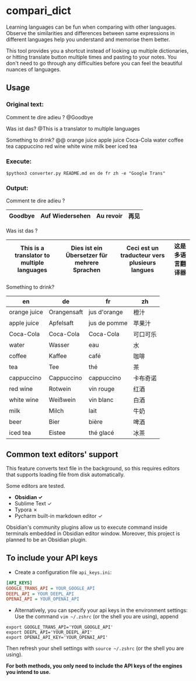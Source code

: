 # compari_dict

Learning languages can be fun when comparing with other languages. Observe the similarities and differences between same expressions in different languages help you understand and memorise them better.

This tool provides you a shortcut instead of looking up multiple dictionaries, or hitting translate button multiple times and pasting to your notes. You don't need to go through any difficulties before you can feel the beautiful nuances of languages. 


## Usage
### Original text:
Comment te dire adieu ?
@Goodbye

Was ist das?
@This is a translator to multiple languages

Something to drink?
@@
orange juice
apple juice
Coca-Cola
water
coffee
tea
cappuccino
red wine
white wine
milk
beer
iced tea


### Execute:
`$python3 converter.py README.md en de fr zh -e "Google Trans"`

### Output:
Comment te dire adieu ?

|Goodbye|Auf Wiedersehen|Au revoir|再见|
|-|-|-|-|

Was ist das ?

|This is a translator to multiple languages|Dies ist ein Übersetzer für mehrere Sprachen|Ceci est un traducteur vers plusieurs langues|这是多语言翻译器|
|-|-|-|-|

Something to drink?

|en|de|fr|zh|
|-|-|-|-|
|orange juice|Orangensaft|jus d&#39;orange|橙汁|
|apple juice|Apfelsaft|jus de pomme|苹果汁|
|Coca-Cola|Coca-Cola|Coca-Cola|可口可乐|
|water|Wasser|eau|水|
|coffee|Kaffee|café|咖啡|
|tea|Tee|thé|茶|
|cappuccino|Cappuccino|cappuccino|卡布奇诺|
|red wine|Rotwein|vin rouge|红酒|
|white wine|Weißwein|vin blanc|白酒|
|milk|Milch|lait|牛奶|
|beer|Bier|bière|啤酒|
|iced tea|Eistee|thé glacé|冰茶|

## Common text editors' support

This feature converts text file in the background, so this requires editors that supports loading file from disk automatically.

Some editors are tested.

- **Obsidian &check;** 
- Sublime Text &check; 
- Typora &cross;
- Pycharm built-in markdown editor &check; 

Obsidian's community plugins allow us to execute command inside terminals embedded in Obsidian editor window. Moreover, this project is planned to be an Obsidian plugin.  

## To include your API keys
- Create a configuration file `api_keys.ini`:
```ini
[API_KEYS]
GOOGLE_TRANS_API = YOUR_GOOGLE_API
DEEPL_API = YOUR_DEEPL_API
OPENAI_API = YOUR_OPENAI_API
```
- Alternatively, you can specify your api keys in the environment settings:
Use the command `vim ~/.zshrc` (or the shell you are using), append
```shell
export GOOGLE_TRANS_API='YOUR_GOOGLE_API'
export DEEPL_API='YOUR_DEEPL_API'
export OPENAI_API_KEY='YOUR_OPENAI_API'
```
Then refresh your shell settings with `source ~/.zshrc` (or the shell you are using).

**For both methods, you only need to include the API keys of the engines you intend to use.**


